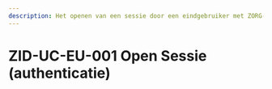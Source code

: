```yaml
---
description: Het openen van een sessie door een eindgebruiker met ZORG-ID.
---
```


# ZID-UC-EU-001 Open Sessie (authenticatie)

